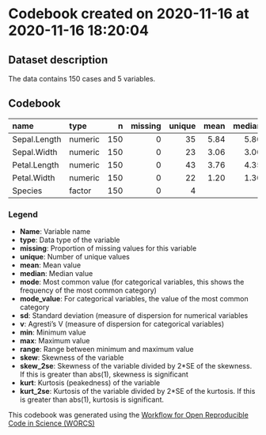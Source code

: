 Codebook created on 2020-11-16 at 2020-11-16 18:20:04
================

## Dataset description

The data contains 150 cases and 5 variables.

## Codebook

| name         | type    |   n | missing | unique | mean | median |  mode | mode\_value |   sd |    v | min | max | range |   skew | skew\_2se |   kurt | kurt\_2se |
| :----------- | :------ | --: | ------: | -----: | ---: | -----: | ----: | :---------- | ---: | ---: | --: | --: | ----: | -----: | --------: | -----: | --------: |
| Sepal.Length | numeric | 150 |       0 |     35 | 5.84 |   5.80 |  5.80 |             | 0.83 |      | 4.3 | 7.9 |   3.6 |   0.31 |      0.78 | \-0.61 |    \-0.77 |
| Sepal.Width  | numeric | 150 |       0 |     23 | 3.06 |   3.00 |  3.00 |             | 0.44 |      | 2.0 | 4.4 |   2.4 |   0.31 |      0.79 |   0.14 |      0.18 |
| Petal.Length | numeric | 150 |       0 |     43 | 3.76 |   4.35 |  4.35 |             | 1.77 |      | 1.0 | 6.9 |   5.9 | \-0.27 |    \-0.68 | \-1.42 |    \-1.80 |
| Petal.Width  | numeric | 150 |       0 |     22 | 1.20 |   1.30 |  1.30 |             | 0.76 |      | 0.1 | 2.5 |   2.4 | \-0.10 |    \-0.25 | \-1.36 |    \-1.73 |
| Species      | factor  | 150 |       0 |      4 |      |        | 50.00 | setosa      |      | 0.67 |     |     |       |        |           |        |           |

### Legend

  - **Name**: Variable name
  - **type**: Data type of the variable
  - **missing**: Proportion of missing values for this variable
  - **unique**: Number of unique values
  - **mean**: Mean value
  - **median**: Median value
  - **mode**: Most common value (for categorical variables, this shows
    the frequency of the most common category)
  - **mode\_value**: For categorical variables, the value of the most
    common category
  - **sd**: Standard deviation (measure of dispersion for numerical
    variables
  - **v**: Agresti’s V (measure of dispersion for categorical variables)
  - **min**: Minimum value
  - **max**: Maximum value
  - **range**: Range between minimum and maximum value
  - **skew**: Skewness of the variable
  - **skew\_2se**: Skewness of the variable divided by 2\*SE of the
    skewness. If this is greater than abs(1), skewness is significant
  - **kurt**: Kurtosis (peakedness) of the variable
  - **kurt\_2se**: Kurtosis of the variable divided by 2\*SE of the
    kurtosis. If this is greater than abs(1), kurtosis is significant.

This codebook was generated using the [Workflow for Open Reproducible
Code in Science (WORCS)](https://osf.io/zcvbs/)
